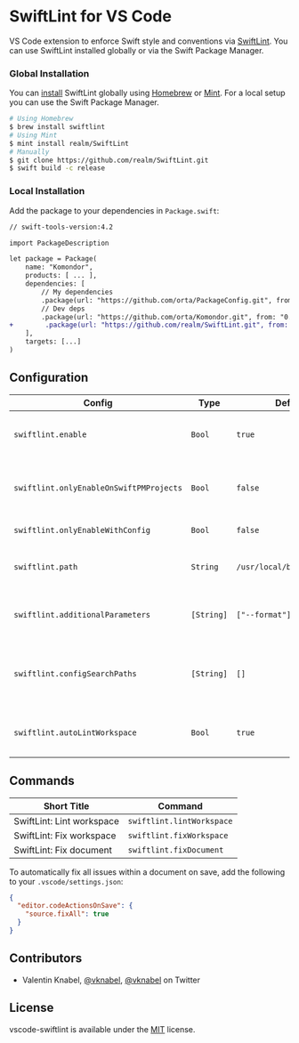 # SwiftLint for VS Code

VS Code extension to enforce Swift style and conventions via [SwiftLint](https://github.com/realm/SwiftLint). You can use SwiftLint installed globally or via the Swift Package Manager.

### Global Installation

You can [install](https://github.com/realm/SwiftLint#installation) SwiftLint globally using [Homebrew](http://brew.sh/) or [Mint](https://github.com/yonaskolb/Mint). For a local setup you can use the Swift Package Manager.

```bash
# Using Homebrew
$ brew install swiftlint
# Using Mint
$ mint install realm/SwiftLint
# Manually
$ git clone https://github.com/realm/SwiftLint.git
$ swift build -c release
```

### Local Installation

Add the package to your dependencies in `Package.swift`:

```diff
// swift-tools-version:4.2

import PackageDescription

let package = Package(
    name: "Komondor",
    products: [ ... ],
    dependencies: [
        // My dependencies
        .package(url: "https://github.com/orta/PackageConfig.git", from: "0.0.1"),
        // Dev deps
        .package(url: "https://github.com/orta/Komondor.git", from: "0.0.1"),
+        .package(url: "https://github.com/realm/SwiftLint.git", from: "0.37.0"),
    ],
    targets: [...]
)
```

## Configuration

| Config                                  | Type       | Default                    | Description                                                                                                                             |
| --------------------------------------- | ---------- | -------------------------- | --------------------------------------------------------------------------------------------------------------------------------------- |
| `swiftlint.enable`                      | `Bool`     | `true`                     | Whether SwiftLint should actually do something.                                                                                         |
| `swiftlint.onlyEnableOnSwiftPMProjects` | `Bool`     | `false`                    | Requires and uses a SwiftLint as SwiftPM dependency.                                                                                    |
| `swiftlint.onlyEnableWithConfig`        | `Bool`     | `false`                    | Only lint if config present.                                                                                                            |
| `swiftlint.path`                        | `String`   | `/usr/local/bin/swiftlint` | The location of the globally installed SwiftLint.                                                                                       |
| `swiftlint.additionalParameters`        | `[String]` | `["--format"]`             | Additional parameters to pass to SwiftLint.                                                                                             |
| `swiftlint.configSearchPaths`           | `[String]` | `[]`                       | Possible paths for SwiftLint config. _This disables [nested configurations](https://github.com/realm/SwiftLint#nested-configurations)!_ |
| `swiftlint.autoLintWorkspace`           | `Bool`     | `true`                     | Automatically lint the whole project right after start.                                                                                 |

## Commands

| Short Title               | Command                   |
| ------------------------- | ------------------------- |
| SwiftLint: Lint workspace | `swiftlint.lintWorkspace` |
| SwiftLint: Fix workspace  | `swiftlint.fixWorkspace`  |
| SwiftLint: Fix document   | `swiftlint.fixDocument`   |

To automatically fix all issues within a document on save, add the following to your `.vscode/settings.json`:

```json
{
  "editor.codeActionsOnSave": {
    "source.fixAll": true
  }
}
```

## Contributors

- Valentin Knabel, [@vknabel](https://github.com/vknabel), [@vknabel](https://twitter.com/vknabel) on Twitter

## License

vscode-swiftlint is available under the [MIT](./LICENSE) license.
